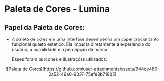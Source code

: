 # Paleta de Cores - Lumina

## Papel da Paleta de Cores:

- A paleta de cores em uma interface desempenha um papel crucial tanto funcional quanto estético. Ela impacta diretamente a experiência do usuário, a usabilidade e a percepção da marca. 

  Esses foram os ícones e ilustrações utilizados:
<p align="center">
  ![Paleta de Cores](https://github.com/user-attachments/assets/944ce480-2a52-49a0-9337-75efe3b718d5)


</p>
